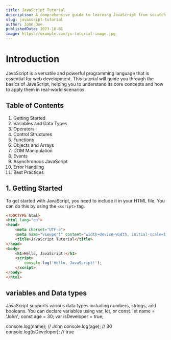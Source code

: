 ```yaml
---
title: JavaScript Tutorial
description: A comprehensive guide to learning JavaScript from scratch.
slug: javascript-tutorial
author: John Doe
publishedDate: 2023-10-01
image: https://example.com/js-tutorial-image.jpg
---
```


# Introduction
JavaScript is a versatile and powerful programming language that is essential for web development. This tutorial will guide you through the basics of JavaScript, helping you to understand its core concepts and how to apply them in real-world scenarios.

## Table of Contents
1. Getting Started
2. Variables and Data Types
3. Operators
4. Control Structures
5. Functions
6. Objects and Arrays
7. DOM Manipulation
8. Events
9. Asynchronous JavaScript
10. Error Handling
11. Best Practices

## 1. Getting Started
To get started with JavaScript, you need to include it in your HTML file. You can do this by using the `<script>` tag.

```html
<!DOCTYPE html>
<html lang="en">
<head>
    <meta charset="UTF-8">
    <meta name="viewport" content="width=device-width, initial-scale=1.0">
    <title>JavaScript Tutorial</title>
</head>
<body>
    <h1>Hello, JavaScript!</h1>
    <script>
        console.log('Hello, JavaScript!');
    </script>
</body>
</html>
```
## variables and Data types
JavaScript supports various data types including numbers, strings, and booleans. You can declare variables using var, let, or const.
let name = 'John';
const age = 30;
var isDeveloper = true;

console.log(name); // John
console.log(age); // 30
console.log(isDeveloper); // true
